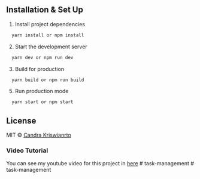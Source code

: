 ## Installation & Set Up

1. Install project dependencies
```bash
  yarn install or npm install
```

2. Start the development server
```bash
  yarn dev or npm run dev
```

3. Build for production

```bash
  yarn build or npm run build
```

5. Run production mode

```bash
  yarn start or npm start
```

## License

MIT © [Candra Kriswianrto](https://github.com/candraKriswinarto)

### Video Tutorial
You can see my youtube video for this project in [here](https://youtu.be/q2zpBgve8jg)
#   t a s k - m a n a g e m e n t 
 
 #   t a s k - m a n a g e m e n t 
 
 
